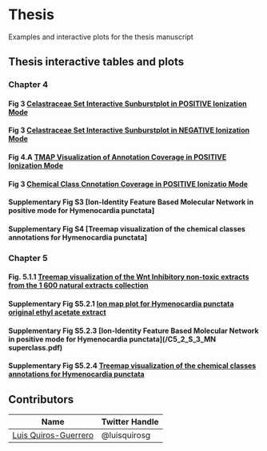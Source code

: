 # Thesis
Examples and interactive plots for the thesis manuscript

<!-- toc -->

## Thesis interactive tables and plots

### Chapter 4


#### Fig 3 [**Celastraceae Set Interactive Sunburstplot in POSITIVE Ionization Mode**](/Celastraceae_sunburst_pos.html)

#### Fig 3 [**Celastraceae Set Interactive Sunburstplot in NEGATIVE Ionization Mode**](/Celastraceae_sunburst_neg.html)

#### Fig 4.A [**TMAP Visualization of Annotation Coverage in POSITIVE Ionization Mode**](/Celastraceae_annotation_vs_lotusdnp_tmap_2.html)

#### Fig 3 [**Chemical Class Cnnotation Coverage in POSITIVE Ionizatio Mode**](/Chemical_class_Celastraceae.html)


#### Supplementary Fig S3 [**Ion-Identity Feature Based Molecular Network in positive mode for Hymenocardia punctata**]


#### Supplementary Fig S4 [**Treemap visualization of the chemical classes annotations for Hymenocardia punctata**]


### Chapter 5

#### Fig. 5.1.1 [**Treemap visualization of the Wnt Inhibitory non-toxic extracts from the 1 600 natural extracts collection**](/C5_2_Inhibitors_PF1600P_Wnt_Treemap.html)


#### Supplementary Fig S5.2.1 [**Ion map plot for Hymenocardia punctata original ethyl acetate extract**](/C5_2_S1_IonMap2D_original.html)

#### Supplementary Fig S5.2.3 [**Ion-Identity Feature Based Molecular Network in positive mode for Hymenocardia punctata**](/C5_2_S_3_MN superclass.pdf)

#### Supplementary Fig S5.2.4 [**Treemap visualization of the chemical classes annotations for Hymenocardia punctata**](/C5_2_S4_treemap_pos_original.html)
<!-- tocstop -->



## Contributors

|Name     |  Twitter Handle   | 
|---------|-----------------|
|[Luis Quiros-Guerrero](https://github.com/luigiquiros)| @luisquirosg       |



